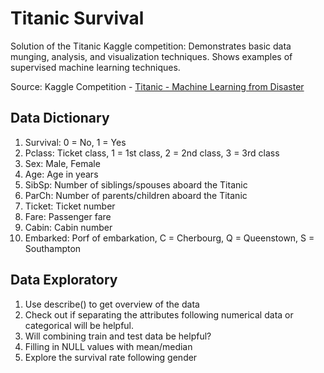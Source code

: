 # Titanic Survival
Solution of the Titanic Kaggle competition: Demonstrates basic data munging, analysis, and visualization techniques. Shows examples of supervised machine learning techniques.

Source: Kaggle Competition - [Titanic - Machine Learning from Disaster](https://www.kaggle.com/c/titanic/data)

## Data Dictionary
1. Survival: 0 = No, 1 = Yes
2. Pclass: Ticket class, 1 = 1st class, 2 = 2nd class, 3 = 3rd class
3. Sex: Male, Female
4. Age: Age in years
5. SibSp: Number of siblings/spouses aboard the Titanic
6. ParCh: Number of parents/children aboard the Titanic
7. Ticket: Ticket number
8. Fare: Passenger fare
9. Cabin: Cabin number
10. Embarked: Porf of embarkation, C = Cherbourg, Q = Queenstown, S = Southampton


## Data Exploratory

1. Use describe() to get overview of the data
2. Check out if separating the attributes following numerical data or categorical will be helpful.
3. Will combining train and test data be helpful?
4. Filling in NULL values with mean/median
5. Explore the survival rate following gender
